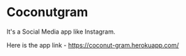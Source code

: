 # Coconutgram


It's a Social Media app like Instagram.

Here is the app link - 
https://coconut-gram.herokuapp.com/
